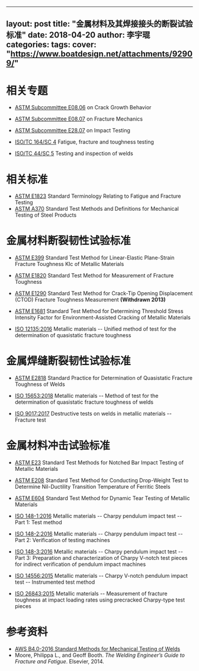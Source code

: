 ---
layout: post
title:  "金属材料及其焊接接头的断裂试验标准"
date:   2018-04-20
author: 李宇琨
categories:
tags:
cover:  "https://www.boatdesign.net/attachments/92909/"
--


# 相关专题

* [ASTM Subcommittee E08.06](https://www.astm.org/COMMIT/SUBCOMMIT/E0806.htm) on Crack Growth Behavior
* [ASTM Subcommittee E08.07](https://www.astm.org/COMMIT/SUBCOMMIT/E0807.htm) on Fracture Mechanics
* [ASTM Subcommittee E28.07](https://www.astm.org/COMMIT/SUBCOMMIT/E2807.htm) on Impact Testing

* [ISO/TC 164/SC 4](https://www.iso.org/committee/53560.html) Fatigue, fracture and toughness testing
* [ISO/TC 44/SC 5](https://www.iso.org/committee/48620.html) Testing and inspection of welds


# 相关标准

* [ASTM E1823](https://www.astm.org/Standards/E1823.htm) Standard Terminology Relating to Fatigue and Fracture Testing
* [ASTM A370](https://www.astm.org/Standards/A370.htm) Standard Test Methods and Definitions for Mechanical Testing of Steel Products


# 金属材料断裂韧性试验标准

* [ASTM E399](https://www.astm.org/Standards/E399.htm) Standard Test Method for Linear-Elastic Plane-Strain Fracture Toughness KIc of Metallic Materials
* [ASTM E1820](https://www.astm.org/Standards/E1820.htm) Standard Test Method for Measurement of Fracture Toughness
* [ASTM E1290](https://www.astm.org/Standards/E1290.htm) Standard Test Method for Crack-Tip Opening Displacement (CTOD) Fracture Toughness Measurement **(Withdrawn 2013)**
* [ASTM E1681](https://www.astm.org/Standards/E1681.htm) Standard Test Method for Determining Threshold Stress Intensity Factor for Environment-Assisted Cracking of Metallic Materials

* [ISO 12135:2016](https://www.iso.org/standard/60891.html) Metallic materials -- Unified method of test for the determination of quasistatic fracture toughness


# 金属焊缝断裂韧性试验标准

* [ASTM E2818](https://www.astm.org/Standards/E2818.htm) Standard Practice for Determination of Quasistatic Fracture Toughness of Welds

* [ISO 15653:2018](https://www.iso.org/standard/70865.html) Metallic materials -- Method of test for the determination of quasistatic fracture toughness of welds
* [ISO 9017:2017](https://www.iso.org/standard/73808.html) Destructive tests on welds in metallic materials -- Fracture test


# 金属材料冲击试验标准

* [ASTM E23](https://www.astm.org/Standards/E23.htm) Standard Test Methods for Notched Bar Impact Testing of Metallic Materials
* [ASTM E208](https://www.astm.org/Standards/E208.htm) Standard Test Method for Conducting Drop-Weight Test to Determine Nil-Ductility Transition Temperature of Ferritic Steels
* [ASTM E604](https://www.astm.org/Standards/E604.htm) Standard Test Method for Dynamic Tear Testing of Metallic Materials

* [ISO 148-1:2016](https://www.iso.org/standard/63802.html) Metallic materials -- Charpy pendulum impact test -- Part 1: Test method
* [ISO 148-2:2016](https://www.iso.org/standard/63812.html) Metallic materials -- Charpy pendulum impact test -- Part 2: Verification of testing machines
* [ISO 148-3:2016](https://www.iso.org/standard/63813.html) Metallic materials -- Charpy pendulum impact test -- Part 3: Preparation and characterization of Charpy V-notch test pieces for indirect verification of pendulum impact machines
* [ISO 14556:2015](https://www.iso.org/standard/63814.html) Metallic materials -- Charpy V-notch pendulum impact test -- Instrumented test method
* [ISO 26843:2015](https://www.iso.org/standard/65516.html) Metallic materials -- Measurement of fracture toughness at impact loading rates using precracked Charpy-type test pieces


# 参考资料

* [AWS B4.0-2016 Standard Methods for Mechanical Testing of Welds](https://pubs.aws.org/p/1675/b402016-standard-methods-for-mechanical-testing-of-welds)
* Moore, Philippa L., and Geoff Booth. *The Welding Engineer’s Guide to Fracture and Fatigue*. Elsevier, 2014.